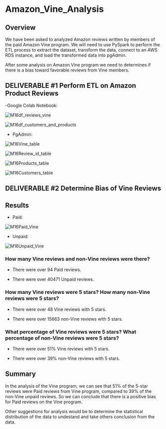 # Amazon_Vine_Analysis

## Overview

We have been asked to analyzed Amazon reviews written by members of the paid Amazon Vine program. We will need to use PySpark to perform the ETL process to extract the dataset, transform the data, connect to an AWS RDS instance, and load the transformed data into pgAdmin. 

After some analysis on Amazon Vine program we need to determines if there is a bias toward favorable reviews from Vine members.

## DELIVERABLE #1 Perform ETL on Amazon Product Reviews

-Google Colab Notebook:

![M16df_reviews_vine](https://user-images.githubusercontent.com/87447639/143277639-34af1b13-5974-41a3-8157-8d29b6d2f1a9.PNG)


![M16df_customers_and_products](https://user-images.githubusercontent.com/87447639/143277642-7627c197-dc4f-4f35-aa6d-c8fdfd864550.PNG)

- PgAdmin: 

![M16Vine_table](https://user-images.githubusercontent.com/87447639/143277626-a93ebcc5-b782-46e5-a121-bf91869a9556.PNG)

![M16Review_id_table](https://user-images.githubusercontent.com/87447639/143277629-3308c6b6-593d-4de2-8a77-79fe82cf6d84.PNG)

![M16Products_table](https://user-images.githubusercontent.com/87447639/143277632-f1e2378e-2f32-4609-b381-a6869d72d07c.PNG)

![M16Customers_table](https://user-images.githubusercontent.com/87447639/143277635-75a94af7-1adb-48e9-878b-e37ac1a9c228.PNG)


## DELIVERABLE #2 Determine Bias of Vine Reviews

## Results

- Paid: 

![M16Paid_Vine](https://user-images.githubusercontent.com/87447639/143276942-57a4792d-029b-45ed-83ac-f1c8ce484f7a.PNG)

- Unpaid:

![M16Unpaid_Vine](https://user-images.githubusercontent.com/87447639/143276924-32c43c4f-1808-4114-b2f6-4755b40189f3.PNG)

### How many Vine reviews and non-Vine reviews were there?

- There were over 94 Paid reviews.

- There were over 40471 Unpaid reviews. 

### How many Vine reviews were 5 stars? How many non-Vine reviews were 5 stars?

- There were over 48 Vine reviews with 5 stars.

- There were over 15663 non-Vine reviews with 5 stars.

### What percentage of Vine reviews were 5 stars? What percentage of non-Vine reviews were 5 stars?

- There were over 51%  Vine reviews with 5 stars.

- There were over 39% non-Vine reviews with 5 stars.

## Summary

In the analysis of the Vine program, we can see that 51% of the 5-star reviews were Paid reviews from Vine program, compared to 39% of the non-Vine unpaid reviews. So we can conclude that there is a positive bias for Paid reviews on the Vine program.

Other suggestions for analysis would be to determine the statistical distribution of the data to undestand and take others conclusion from the data. 
